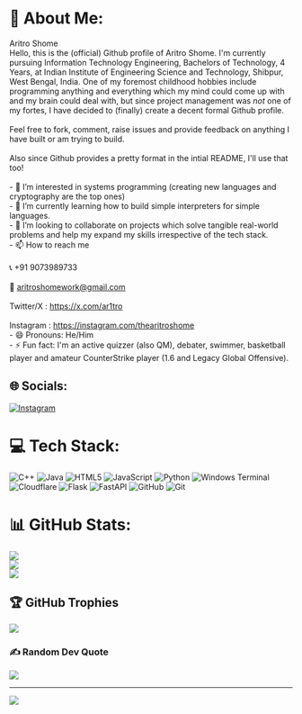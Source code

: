 # 💫 About Me:
Aritro Shome<br>Hello, this is the (official) Github profile of Aritro Shome. I'm currently pursuing Information Technology Engineering, Bachelors of Technology, 4 Years, at Indian Institute of Engineering Science and Technology, Shibpur, West Bengal, India. One of my foremost childhood hobbies include programming anything and everything which my mind could come up with and my brain could deal with, but since project management was _not_ one of my fortes, I have decided to (finally) create a decent formal Github profile. <br><br>Feel free to fork, comment, raise issues and provide feedback on anything I have built or am trying to build. <br><br>Also since Github provides a pretty format in the intial README, I'll use that too!<br><br>- 👀 I’m interested in systems programming (creating new languages and cryptography are the top ones)<br>- 🌱 I’m currently learning how to build simple interpreters for simple languages.<br>- 💞️ I’m looking to collaborate on projects which solve tangible real-world problems and help my expand my skills irrespective of the tech stack.<br>- 📫 How to reach me<br>  <br>  📞 +91 9073989733<br><br>  📧 aritroshomework@gmail.com<br><br>  Twitter/X : https://x.com/ar1tro<br><br>  Instagram : https://instagram.com/thearitroshome<br>- 😄 Pronouns: He/Him<br>- ⚡ Fun fact: I'm an active quizzer (also QM), debater, swimmer, basketball player and amateur CounterStrike player (1.6 and Legacy Global Offensive).<br>


## 🌐 Socials:
[![Instagram](https://img.shields.io/badge/Instagram-%23E4405F.svg?logo=Instagram&logoColor=white)](https://instagram.com/thearitroshome) 

# 💻 Tech Stack:
![C++](https://img.shields.io/badge/c++-%2300599C.svg?style=flat&logo=c%2B%2B&logoColor=white) ![Java](https://img.shields.io/badge/java-%23ED8B00.svg?style=flat&logo=openjdk&logoColor=white) ![HTML5](https://img.shields.io/badge/html5-%23E34F26.svg?style=flat&logo=html5&logoColor=white) ![JavaScript](https://img.shields.io/badge/javascript-%23323330.svg?style=flat&logo=javascript&logoColor=%23F7DF1E) ![Python](https://img.shields.io/badge/python-3670A0?style=flat&logo=python&logoColor=ffdd54) ![Windows Terminal](https://img.shields.io/badge/Windows%20Terminal-%234D4D4D.svg?style=flat&logo=windows-terminal&logoColor=white) ![Cloudflare](https://img.shields.io/badge/Cloudflare-F38020?style=flat&logo=Cloudflare&logoColor=white) ![Flask](https://img.shields.io/badge/flask-%23000.svg?style=flat&logo=flask&logoColor=white) ![FastAPI](https://img.shields.io/badge/FastAPI-005571?style=flat&logo=fastapi) ![GitHub](https://img.shields.io/badge/github-%23121011.svg?style=flat&logo=github&logoColor=white) ![Git](https://img.shields.io/badge/git-%23F05033.svg?style=flat&logo=git&logoColor=white)
# 📊 GitHub Stats:
![](https://github-readme-stats.vercel.app/api?username=sortira&theme=gruvbox&hide_border=true&include_all_commits=true&count_private=true)<br/>
![](https://github-readme-streak-stats.herokuapp.com/?user=sortira&theme=gruvbox&hide_border=true)<br/>
![](https://github-readme-stats.vercel.app/api/top-langs/?username=sortira&theme=gruvbox&hide_border=true&include_all_commits=true&count_private=true&layout=compact)

## 🏆 GitHub Trophies
![](https://github-profile-trophy.vercel.app/?username=sortira&theme=radical&no-frame=false&no-bg=true&margin-w=4)

### ✍️ Random Dev Quote
![](https://quotes-github-readme.vercel.app/api?type=horizontal&theme=gruvbox)

---
[![](https://visitcount.itsvg.in/api?id=sortira&icon=0&color=4)](https://visitcount.itsvg.in)

<!-- Proudly created with GPRM ( https://gprm.itsvg.in ) -->